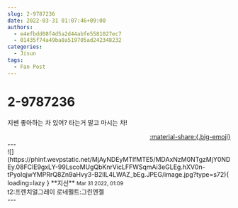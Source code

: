 ```yaml
---
slug: 2-9787236
date: 2022-03-31 01:07:46+09:00
authors:
  - e4efbdd08f4d5a2d44abfe5581027ec7
  - 01435f74a49ba8a519705ad242348232
categories:
  - Jisun
tags:
  - Fan Post
---
```


# 2-9787236

<div class="post-container" markdown="1">
<div class="content-container md-sidebar__scrollwrap" markdown="1">

지쎈 좋아하는 차 있어? 타는거 말고 마시는 차!

</div>
</div>

<div style="text-align: right;" markdown="1">
<a href="https://weverse.io/fromis9/fanpost/2-9787236" style="text-align: right;">:material-share:{.big-emoji}</a>
</div>
---

<div class="comments-container md-sidebar__scrollwrap" markdown="1">
<div class="comment" markdown="1">
<div class='id-container' markdown="1">
![](https://phinf.wevpstatic.net/MjAyNDEyMTlfMTE5/MDAxNzM0NTgzMjY0NDEy.08FClE9gxLY-99LscoMUgQbKnrVicLFFWSqmAi3eGLEg.hXV0n-tPyoIqjwYMPRrQ8Zn9aHvy3-B2llL4LWAZ_bEg.JPEG/image.jpg?type=s72){ loading=lazy }
**<span class="artist">지선</span>** <small>Mar 31 2022, 01:09</small><br>
</div>
<div class='comment-body' markdown="1">
t2:프렌치얼그레이 로네펠트:그린엔젤
</div>
</div>
</div>
---
